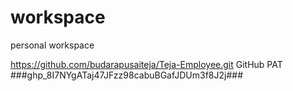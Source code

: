 # workspace
personal workspace

https://github.com/budarapusaiteja/Teja-Employee.git
GitHub PAT
###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###
